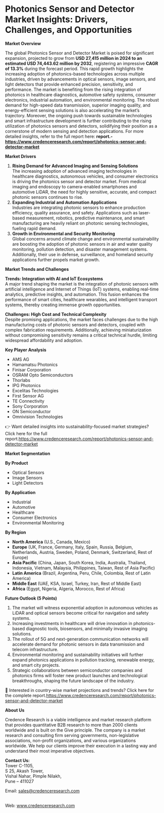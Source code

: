 # Photonics Sensor and Detector Market Insights: Drivers, Challenges, and Opportunities


<p><strong>Market Overview</strong></p>
<p>The global Photonics Sensor and Detector Market is poised for significant expansion, projected to grow from <strong>USD 27,415 million in 2024 to an estimated USD 74,443.62 million by 2032</strong>, registering an impressive <strong>CAGR of 13.3%</strong> during the forecast period. This rapid growth highlights the increasing adoption of photonics-based technologies across multiple industries, driven by advancements in optical sensors, image sensors, and light detectors that provide enhanced precision, sensitivity, and performance. The market is benefiting from the rising integration of photonics in healthcare diagnostics, automotive safety systems, consumer electronics, industrial automation, and environmental monitoring. The robust demand for high-speed data transmission, superior imaging quality, and energy-efficient sensing solutions is also accelerating the market&rsquo;s trajectory. Moreover, the ongoing push towards sustainable technologies and smart infrastructure development is further contributing to the rising utilization of photonics sensors and detectors, solidifying their position as a cornerstone of modern sensing and detection applications. For more detailed insights, refer to the full report here: <strong>report.-<a href="https://www.credenceresearch.com/report/photonics-sensor-and-detector-market">https://www.credenceresearch.com/report/photonics-sensor-and-detector-market</a></strong></p>
<p><strong>Market Drivers</strong></p>
<ol>
<li><strong> Rising Demand for Advanced Imaging and Sensing Solutions</strong><br /> The increasing adoption of advanced imaging technologies in healthcare diagnostics, autonomous vehicles, and consumer electronics is driving the photonics sensor and detector market. From medical imaging and endoscopy to camera-enabled smartphones and automotive LiDAR, the need for highly sensitive, accurate, and compact photonic sensors continues to rise.</li>
<li><strong> Expanding Industrial and Automation Applications</strong><br /> Industries are integrating photonic sensors to enhance production efficiency, quality assurance, and safety. Applications such as laser-based measurement, robotics, predictive maintenance, and smart manufacturing are heavily reliant on photonic sensing technologies, fueling rapid demand.</li>
<li><strong> Growth in Environmental and Security Monitoring</strong><br /> Global concerns around climate change and environmental sustainability are boosting the adoption of photonic sensors in air and water quality monitoring, pollution detection, and disaster management systems. Additionally, their use in defense, surveillance, and homeland security applications further propels market growth.</li>
</ol>
<p><strong>Market Trends and Challenges</strong></p>
<p><strong>Trends: Integration with AI and IoT Ecosystems</strong><br /> A major trend shaping the market is the integration of photonic sensors with artificial intelligence and Internet of Things (IoT) systems, enabling real-time analytics, predictive insights, and automation. This fusion enhances the performance of smart cities, healthcare wearables, and intelligent transport systems, thereby creating immense growth opportunities.</p>
<p><strong>Challenges: High Cost and Technical Complexity</strong><br /> Despite promising applications, the market faces challenges due to the high manufacturing costs of photonic sensors and detectors, coupled with complex fabrication requirements. Additionally, achieving miniaturization without compromising sensitivity remains a critical technical hurdle, limiting widespread affordability and adoption.</p>
<p><strong>Key Player Analysis</strong></p>
<ul>
<li>AMS AG</li>
<li>Hamamatsu Photonics</li>
<li>Finisar Corporation</li>
<li>OSRAM Opto Semiconductors</li>
<li>Thorlabs</li>
<li>IPG Photonics</li>
<li>Excelitas Technologies</li>
<li>First Sensor AG</li>
<li>TE Connectivity</li>
<li>Sony Corporation</li>
<li>ON Semiconductor</li>
<li>Omnivision Technologies</li>
</ul>
<p>👉 Want detailed insights into sustainability-focused market strategies? Click here for the full report.<a href="https://www.credenceresearch.com/report/photonics-sensor-and-detector-market">https://www.credenceresearch.com/report/photonics-sensor-and-detector-market</a></p>
<p><strong>Market Segmentation</strong></p>
<p><strong>By Product</strong></p>
<ul>
<li>Optical Sensors</li>
<li>Image Sensors</li>
<li>Light Detectors</li>
</ul>
<p><strong>By Application</strong></p>
<ul>
<li>Industrial</li>
<li>Automotive</li>
<li>Healthcare</li>
<li>Consumer Electronics</li>
<li>Environmental Monitoring</li>
</ul>
<p><strong>By Region</strong></p>
<ul>
<li><strong>North America</strong> (U.S., Canada, Mexico)</li>
<li><strong>Europe</strong> (UK, France, Germany, Italy, Spain, Russia, Belgium, Netherlands, Austria, Sweden, Poland, Denmark, Switzerland, Rest of Europe)</li>
<li><strong>Asia Pacific</strong> (China, Japan, South Korea, India, Australia, Thailand, Indonesia, Vietnam, Malaysia, Philippines, Taiwan, Rest of Asia Pacific)</li>
<li><strong>Latin America</strong> (Brazil, Argentina, Peru, Chile, Colombia, Rest of Latin America)</li>
<li><strong>Middle East</strong> (UAE, KSA, Israel, Turkey, Iran, Rest of Middle East)</li>
<li><strong>Africa</strong> (Egypt, Nigeria, Algeria, Morocco, Rest of Africa)</li>
</ul>
<p><strong>Future Outlook (5 Points)</strong></p>
<ol>
<li>The market will witness exponential adoption in autonomous vehicles as LiDAR and optical sensors become critical for navigation and safety systems.</li>
<li>Increasing investments in healthcare will drive innovation in photonics-based diagnostic tools, biosensors, and minimally invasive imaging solutions.</li>
<li>The rollout of 5G and next-generation communication networks will accelerate demand for photonic sensors in data transmission and telecom infrastructure.</li>
<li>Environmental monitoring and sustainability initiatives will further expand photonics applications in pollution tracking, renewable energy, and smart city projects.</li>
<li>Strategic collaborations between semiconductor companies and photonics firms will foster new product launches and technological breakthroughs, shaping the future landscape of the industry.</li>
</ol>
<p>📌 Interested in country-wise market projections and trends? Click here for the complete report.<a href="https://www.credenceresearch.com/report/photonics-sensor-and-detector-market">https://www.credenceresearch.com/report/photonics-sensor-and-detector-market</a></p>
<p><strong>About Us</strong></p>
<p>Credence Research is a viable intelligence and market research platform that provides quantitative B2B research to more than 2000 clients worldwide and is built on the Give principle. The company is a market research and consulting firm serving governments, non-legislative associations, non-profit organizations, and various organizations worldwide. We help our clients improve their execution in a lasting way and understand their most imperative objectives.</p>
<p><strong>Contact Us:</strong><br /> Tower C-1105,<br /> S 25, Akash Tower,<br /> Vishal Nahar, Pimple Nilakh,<br /> Pune &ndash; 411027</p>
<p>Email: <a href="mailto:sales@credenceresearch.com">sales@credenceresearch.com</a></p>
<p><br /> Web: <a href="http://www.credenceresearch.com">www.credenceresearch.com</a></p>
